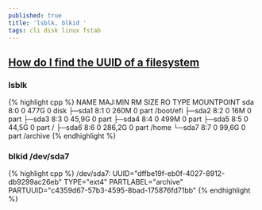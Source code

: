```yaml
---
published: true
title: 'lsblk, blkid '
tags: cli disk linux fstab
---
```

## [How do I find the UUID of a filesystem](https://serverfault.com/questions/3132/how-do-i-find-the-uuid-of-a-filesystem)

### lsblk
{% highlight cpp %}
NAME   MAJ:MIN RM   SIZE RO TYPE MOUNTPOINT
sda      8:0    0   477G  0 disk 
├─sda1   8:1    0   260M  0 part /boot/efi
├─sda2   8:2    0    16M  0 part 
├─sda3   8:3    0  45,9G  0 part 
├─sda4   8:4    0   499M  0 part 
├─sda5   8:5    0  44,5G  0 part /
├─sda6   8:6    0 286,2G  0 part /home
└─sda7   8:7    0  99,6G  0 part /archive
{% endhighlight %}

### blkid /dev/sda7
{% highlight cpp %}
/dev/sda7: UUID="dffbe19f-eb0f-4027-8912-db9299ac26eb" TYPE="ext4" PARTLABEL="archive" PARTUUID="c4359d67-57b3-4595-8bad-175876fd71bb" 
{% endhighlight %}
